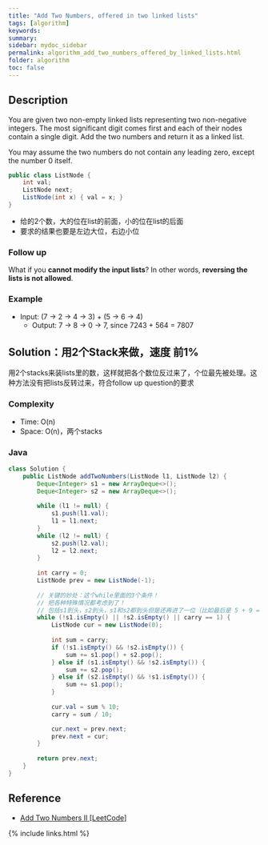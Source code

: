 ```yaml
---
title: "Add Two Numbers, offered in two linked lists"
tags: [algorithm]
keywords:
summary:
sidebar: mydoc_sidebar
permalink: algorithm_add_two_numbers_offered_by_linked_lists.html
folder: algorithm
toc: false
---
```


## Description
You are given two non-empty linked lists representing two non-negative integers. The most significant digit comes first and each of their nodes contain a single digit. Add the two numbers and return it as a linked list.

You may assume the two numbers do not contain any leading zero, except the number 0 itself.
```java
public class ListNode {
    int val;
    ListNode next;
    ListNode(int x) { val = x; }
}
```

* 给的2个数，大的位在list的前面，小的位在list的后面
* 要求的结果也要是左边大位，右边小位

### Follow up
What if you **cannot modify the input lists**? In other words, **reversing the lists is not allowed**.

### Example
* Input: (7 -> 2 -> 4 -> 3) + (5 -> 6 -> 4)
  * Output: 7 -> 8 -> 0 -> 7, since 7243 + 564 = 7807

## Solution：用2个Stack来做，速度 前1%
用2个stacks来装lists里的数，这样就把各个数位反过来了，个位最先被处理。这种方法没有把lists反转过来，符合follow up question的要求

### Complexity
* Time: O(n)
* Space: O(n)，两个stacks

### Java
```java
class Solution {
    public ListNode addTwoNumbers(ListNode l1, ListNode l2) {
        Deque<Integer> s1 = new ArrayDeque<>();
        Deque<Integer> s2 = new ArrayDeque<>();
        
        while (l1 != null) {
            s1.push(l1.val);
            l1 = l1.next;
        }
        while (l2 != null) {
            s2.push(l2.val);
            l2 = l2.next;
        }
        
        int carry = 0;
        ListNode prev = new ListNode(-1);
    
        // 关键的妙处：这个while里面的3个条件！
        // 把各种特殊情况都考虑到了！
        // 包括s1到头，s2到头，s1和s2都到头但是还再进了一位（比如最后是 5 + 9 = 14）
        while (!s1.isEmpty() || !s2.isEmpty() || carry == 1) {
            ListNode cur = new ListNode(0);
            
            int sum = carry;
            if (!s1.isEmpty() && !s2.isEmpty()) {
                sum += s1.pop() + s2.pop();
            } else if (s1.isEmpty() && !s2.isEmpty()) {
                sum += s2.pop();
            } else if (s2.isEmpty() && !s1.isEmpty()) {
                sum += s1.pop();
            }
        
            cur.val = sum % 10;
            carry = sum / 10;

            cur.next = prev.next;
            prev.next = cur;
        }
        
        return prev.next;
    }
}
```

## Reference
* [Add Two Numbers II [LeetCode]](https://leetcode.com/problems/add-two-numbers-ii/description/)

{% include links.html %}
